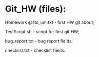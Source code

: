 # Git_HW (files):
Homework @sto_um.txt - first HW git about;

TestScript.sh - script for first git HW;

bug_report.txt - bug report fields;

checklist.txt - checklist fields.
